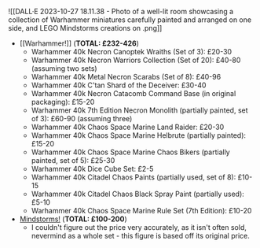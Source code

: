 ![[DALL·E 2023-10-27 18.11.38 - Photo of a well-lit room showcasing a collection of Warhammer miniatures carefully painted and arranged on one side, and LEGO Mindstorms creations on .png]]
- [[Warhammer!]] (**TOTAL: £232-426**)
	- Warhammer 40k Necron Canoptek Wraiths (Set of 3): £20-30
	- Warhammer 40k Necron Warriors Collection (Set of 20): £40-80 (assuming two sets)
	- Warhammer 40k Metal Necron Scarabs (Set of 8): £40-96
	- Warhammer 40k C'tan Shard of the Deceiver: £30-40
	- Warhammer 40k Necron Catacomb Command Base (in original packaging): £15-20
	- Warhammer 40k 7th Edition Necron Monolith (partially painted, set of 3): £60-90 (assuming three)
	- Warhammer 40k Chaos Space Marine Land Raider: £20-30
	- Warhammer 40k Chaos Space Marine Helbrute (partially painted): £15-20
	- Warhammer 40k Chaos Space Marine Chaos Bikers (partially painted, set of 5): £25-30
	- Warhammer 40k Dice Cube Set: £2-5
	- Warhammer 40k Citadel Chaos Paints (partially used, set of 8): £10-15
	- Warhammer 40k Citadel Chaos Black Spray Paint (partially used): £5-10
	- Warhammer 40k Chaos Space Marine Rule Set (7th Edition): £10-20
- [Mindstorms!](https://photos.google.com/share/AF1QipN8maCiYw0wmz3vxrki9LFNLF1R00kkMWEjjdNdWDmtB4sQppRQRUY_VcYY_eiQlQ) (**TOTAL: £100-200**)
	- I couldn't figure out the price very accurately, as it isn't often sold, nevermind as a whole set - this figure is based off its original price.